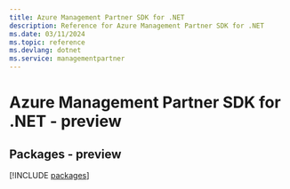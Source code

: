 ```yaml
---
title: Azure Management Partner SDK for .NET
description: Reference for Azure Management Partner SDK for .NET
ms.date: 03/11/2024
ms.topic: reference
ms.devlang: dotnet
ms.service: managementpartner
---
```

# Azure Management Partner SDK for .NET - preview
## Packages - preview
[!INCLUDE [packages](management-partner-index.md)]